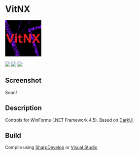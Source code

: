 # VitNX

![alt](https://github.com/Zalexanninev15/VitNX/raw/main/logo.png)

[![](https://img.shields.io/badge/release-v1.0.0.1_Beta-orange.svg)](https://github.com/Zalexanninev15/VitNX)
[![](https://img.shields.io/github/last-commit/Zalexanninev15/VitNX/main.svg)](https://github.com/Zalexanninev15/VitNX/commits/main)
[![](https://img.shields.io/badge/license-MIT-blue.svg)](LICENSE)

## Screenshot

Soon!

## Description

Controls for WinForms (.NET Framework 4.5). Based on [DarkUI](https://github.com/RobinPerris/DarkUI)

## Build

Compile using [SharpDevelop](https://sourceforge.net/projects/sharpdevelop) or [Visual Studio](https://visualstudio.microsoft.com/vs)